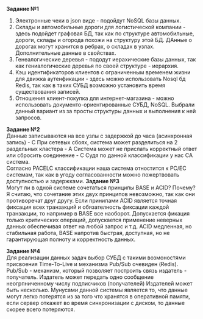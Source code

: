 **Задание №1**   
1. Электронные чеки в json виде - подойдут NoSQL базы данных.  
2. Склады и автомобильные дороги для логистической компании  - здесь подойдет графовая БД, так как по структуре автомобильные, дороги, склады и огорода похожи на структуру этой БД. ДАнные о дорогах могут хранится в ребрах, о складах в узлах. Дополнительные данные в свойствах.
3. Генеалогические деревья - пододут иерахические базы данных, так как гениалогические деревья по своей структуре - иерархия.  
4. Кэш идентификаторов клиентов с ограниченным временем жизни для движка аутенфикации - здесь можно использовать Nosql бд Redis, так как в таких СУБД возможно установить время существования записей.
5. Отношения клиент-покупка для интернет-магазина - можно использовать документо-ориентированные СУБД, NoSQL. Выбрали данный вариант из за просты структуры данных и выполнения к ней запросов.

**Задание №2**   
Данные записываются на все узлы с задержкой до часа (асинхронная запись) - C
При сетевых сбоях, система может разделиться на 2 раздельных кластера - A
Система может не прислать корректный ответ или сбросить соединение - C
Судя по данной классификации у нас СА система.  
Согласно PACELC классификации наша система отностится к PC/EC системам, так как в угоду согласованности можно пожертвовать доступностью и задержками.
**Задание №3**   
Могут ли в одной системе сочетаться принципы BASE и ACID? Почему?  
Я считаю, что сочетание этих двух принципов невозможно, так как они противоречат друг другу. Если принипами ACID является точная фиксация всех транзакций и обязателность фиксации каждой транзакции, то например в BASE все наоборот. Допускается фикация только критических операций, допускается применение неверных данных обеспечивая ответ на любой запрос и т.д. ACID медленная, но стабильная работа, BASE напротив быстрая, доступная, но не гарантирующая полноту и корректность данных.  
   
**Задание №4**   
Для реализации данных задач выбор СУБД с такими возмоностями присвоения Time-To-Live и механизма Pub/Sub очевиден (Redis). Pub/Sub - механизм, который позволяет построить связь издатель - получатель. Издатель может передать одно сообщение неогрпниченному числу подписчиков (получателей) Издателей может быть несколько. Мунусами данной системы является то, что данные могут легко потерятся из за того что хранятся в оперативной памяти, если сервер откажет во время синхронизации с диском, то данные скорее всего потеряются.
